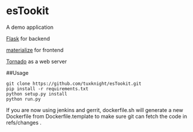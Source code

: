 # esTookit

A demo application 

[Flask](http://flask.pocoo.org/) for backend

[materialize](http://materializecss.com/) for frontend

[Tornado](http://tornado) as a web server

##Usage

```
git clone https://github.com/tuxknight/esTookit.git
pip install -r requirements.txt
python setup.py install
python run.py
```
If you are now using jenkins and gerrit, dockerfile.sh will generate a new Dockerfile
from Dockerfile.template to make sure git can fetch the code in refs/changes .

